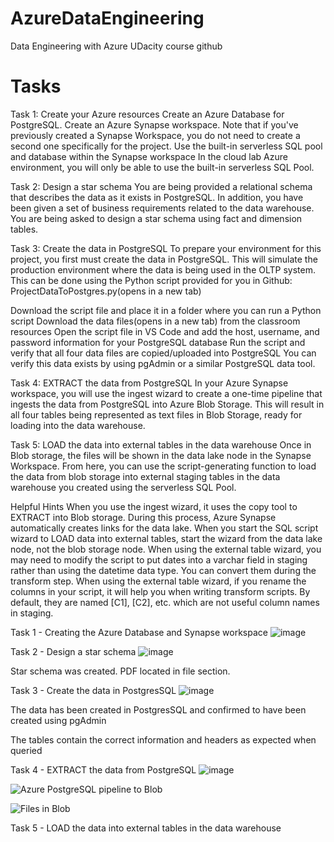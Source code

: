 # AzureDataEngineering
Data Engineering with Azure UDacity course github

# Tasks

Task 1: Create your Azure resources
Create an Azure Database for PostgreSQL.
Create an Azure Synapse workspace. Note that if you've previously created a Synapse Workspace, you do not need to create a second one specifically for the project.
Use the built-in serverless SQL pool and database within the Synapse workspace
In the cloud lab Azure environment, you will only be able to use the built-in serverless SQL Pool.

Task 2: Design a star schema
You are being provided a relational schema that describes the data as it exists in PostgreSQL. In addition, you have been given a set of business requirements related to the data warehouse. You are being asked to design a star schema using fact and dimension tables.

Task 3: Create the data in PostgreSQL
To prepare your environment for this project, you first must create the data in PostgreSQL. This will simulate the production environment where the data is being used in the OLTP system. This can be done using the Python script provided for you in Github: ProjectDataToPostgres.py(opens in a new tab)

Download the script file and place it in a folder where you can run a Python script
Download the data files(opens in a new tab) from the classroom resources
Open the script file in VS Code and add the host, username, and password information for your PostgreSQL database
Run the script and verify that all four data files are copied/uploaded into PostgreSQL
You can verify this data exists by using pgAdmin or a similar PostgreSQL data tool.

Task 4: EXTRACT the data from PostgreSQL
In your Azure Synapse workspace, you will use the ingest wizard to create a one-time pipeline that ingests the data from PostgreSQL into Azure Blob Storage. This will result in all four tables being represented as text files in Blob Storage, ready for loading into the data warehouse.

Task 5: LOAD the data into external tables in the data warehouse
Once in Blob storage, the files will be shown in the data lake node in the Synapse Workspace. From here, you can use the script-generating function to load the data from blob storage into external staging tables in the data warehouse you created using the serverless SQL Pool.

Helpful Hints
When you use the ingest wizard, it uses the copy tool to EXTRACT into Blob storage. During this process, Azure Synapse automatically creates links for the data lake. When you start the SQL script wizard to LOAD data into external tables, start the wizard from the data lake node, not the blob storage node.
When using the external table wizard, you may need to modify the script to put dates into a varchar field in staging rather than using the datetime data type. You can convert them during the transform step.
When using the external table wizard, if you rename the columns in your script, it will help you when writing transform scripts. By default, they are named [C1], [C2], etc. which are not useful column names in staging.

Task 1 - Creating the Azure Database and Synapse workspace
![image](https://github.com/HauntedHecarim/AzureDataEngineering/assets/10834793/b494224f-4f11-4830-b47e-2c5b8ef2f362)

Task 2 - Design a star schema
![image](https://github.com/HauntedHecarim/AzureDataEngineering/assets/10834793/f0b4dc38-4258-44eb-870f-17654ab6476c)

Star schema was created. PDF located in file section.

Task 3 - Create the data in PostgresSQL
![image](https://github.com/HauntedHecarim/AzureDataEngineering/assets/10834793/1adacc54-cb68-4762-be97-04ed9ed97e92)


The data has been created in PostgresSQL and confirmed to have been created using pgAdmin

The tables contain the correct information and headers as expected when queried

Task 4 - EXTRACT the data from PostgreSQL
![image](https://github.com/HauntedHecarim/AzureDataEngineering/assets/10834793/e448ae7a-f0c6-4231-9622-f03863aecbad)

![Azure PostgreSQL pipeline to Blob](https://github.com/HauntedHecarim/AzureDataEngineering/assets/10834793/287e7b72-a3a9-4009-9a8a-969dbdeded86)

![Files in Blob](https://github.com/HauntedHecarim/AzureDataEngineering/assets/10834793/4244cf1c-24ad-4066-b306-2916c5bdfa38)


Task 5 - LOAD the data into external tables in the data warehouse


